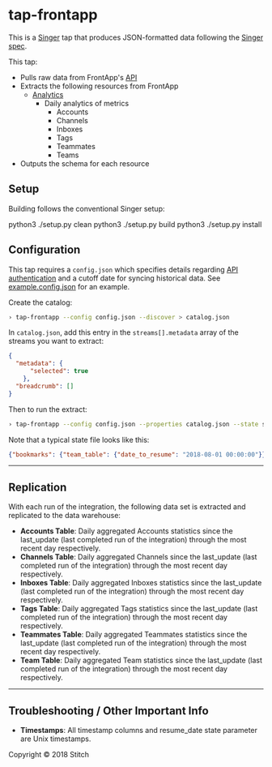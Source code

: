 # tap-frontapp

This is a [Singer](https://singer.io) tap that produces JSON-formatted data following the [Singer spec](https://github.com/singer-io/getting-started/blob/master/docs/SPEC.md).

This tap:

- Pulls raw data from FrontApp's [API](https://dev.frontapp.com/)
- Extracts the following resources from FrontApp
  - [Analytics](https://dev.frontapp.com/reference/analytics)
      - Daily analytics of metrics
          - Accounts
          - Channels
          - Inboxes
          - Tags
          - Teammates
          - Teams
- Outputs the schema for each resource

## Setup

Building follows the conventional Singer setup:

python3 ./setup.py clean
python3 ./setup.py build
python3 ./setup.py install

## Configuration

This tap requires a `config.json` which specifies details regarding [API authentication](https://dev.frontapp.com/#authentication) and a cutoff date for syncing historical data. See [example.config.json](example.config.json) for an example.

Create the catalog:

```bash
› tap-frontapp --config config.json --discover > catalog.json
```

In `catalog.json`, add this entry in the `streams[].metadata` array of the streams you want to extract:

```json
{
  "metadata": {
      "selected": true
    },
  "breadcrumb": []
}
```

Then to run the extract:

```bash
› tap-frontapp --config config.json --properties catalog.json --state state.json 
```

Note that a typical state file looks like this:

```json
{"bookmarks": {"team_table": {"date_to_resume": "2018-08-01 00:00:00"}}}
```

---
## Replication

With each run of the integration, the following data set is extracted and replicated to the data warehouse:

- **Accounts Table**: Daily aggregated Accounts statistics since the last_update (last completed run of the integration) through the most recent day respectively.
- **Channels Table**: Daily aggregated Channels since the last_update (last completed run of the integration) through the most recent day respectively.
- **Inboxes Table**: Daily aggregated Inboxes statistics since the last_update (last completed run of the integration) through the most recent day respectively.
- **Tags Table**: Daily aggregated Tags statistics since the last_update (last completed run of the integration) through the most recent day respectively.
- **Teammates Table**: Daily aggregated Teammates statistics since the last_update (last completed run of the integration) through the most recent day respectively.
- **Team Table**: Daily aggregated Team statistics since the last_update (last completed run of the integration) through the most recent day respectively.

---

## Troubleshooting / Other Important Info

- **Timestamps**: All timestamp columns and resume_date state parameter are Unix timestamps.


Copyright &copy; 2018 Stitch
